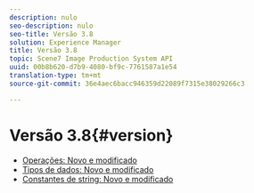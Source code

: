 ```yaml
---
description: nulo
seo-description: nulo
seo-title: Versão 3.8
solution: Experience Manager
title: Versão 3.8
topic: Scene7 Image Production System API
uuid: 00b8b620-d7b9-4080-bf9c-7761587a1e54
translation-type: tm+mt
source-git-commit: 36e4aec6bacc946359d22089f7315e38029266c3

---
```



# Versão 3.8{#version}

* [Operações: Novo e modificado](r-3-8-operations.md)
* [Tipos de dados: Novo e modificado](r-3-8-types.md)
* [Constantes de string: Novo e modificado](r-3-8-string-constants.md)
